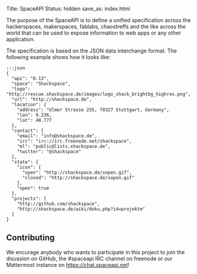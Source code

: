 Title: SpaceAPI
Status: hidden
save_as: index.html

The purpose of the SpaceAPI is to define a unified specification across the
hackerspaces, makerspaces, fablabs, chaostreffs and the like across the world
that can be used to expose information to web apps or any other application.

The specification is based on the JSON data interchange format. The following
example shows how it looks like:

    :::json
    {
      "api": "0.13",
      "space": "Shackspace",
      "logo": "http://rescue.shackspace.de/images/logo_shack_brightbg_highres.png",
      "url": "http://shackspace.de",
      "location": {
        "address": "Ulmer Strasse 255, 70327 Stuttgart, Germany",
        "lon": 9.236,
        "lat": 48.777
      },
      "contact": {
        "email": "info@shackspace.de",
        "irc": "irc://irc.freenode.net/shackspace",
        "ml": "public@lists.shackspace.de",
        "twitter": "@shackspace"
      },
      "state": {
        "icon": {
          "open": "http://shackspace.de/sopen.gif",
          "closed": "http://shackspace.de/sopen.gif"
        },
        "open": true
      },
      "projects": [
        "http://github.com/shackspace",
        "http://shackspace.de/wiki/doku.php?id=projekte"
      ]
    }

## Contributing

We encurage anybody who wants to participate in this project to join the
disussion on GitHub, the #spaceapi IRC channel on freenode or our Mattermost
instance on https://chat.spaceapi.net!
